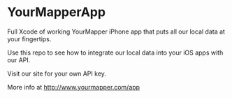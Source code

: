 YourMapperApp
=============

Full Xcode of working YourMapper iPhone app that puts all our local data at your fingertips.  

Use this repo to see how to integrate our local data into your iOS apps with our API.  

Visit our site for your own API key. 

More info at http://www.yourmapper.com/app
